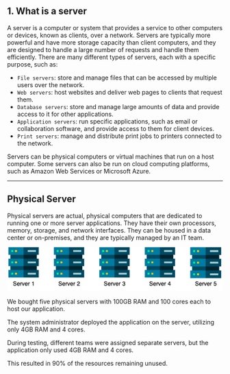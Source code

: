## 1. What is a server

A server is a computer or system that provides a service to other computers or devices, known as clients, over a network. Servers are typically more powerful and have more storage capacity than client computers, and they are designed to handle a large number of requests and handle them efficiently. There are many different types of servers, each with a specific purpose, such as:

- `File servers`: store and manage files that can be accessed by multiple users over the network.
- `Web servers`: host websites and deliver web pages to clients that request them.
- `Database servers`: store and manage large amounts of data and provide access to it for other applications.
- `Application servers`: run specific applications, such as email or collaboration software, and provide access to them for client devices.
- `Print servers`: manage and distribute print jobs to printers connected to the network.

Servers can be physical computers or virtual machines that run on a host computer. Some servers can also be run on cloud computing platforms, such as Amazon Web Services or Microsoft Azure.

---
## Physical Server 

Physical servers are actual, physical computers that are dedicated to running one or more server applications. They have their own processors, memory, storage, and network interfaces. They can be housed in a data center or on-premises, and they are typically managed by an IT team.

![Physical Server](./Screenshot_physical_server.png)

We bought five physical servers with 100GB RAM and 100 cores each to host our application. 

The system administrator deployed the application on the server, utilizing only 4GB RAM and 4 cores.

During testing, different teams were assigned separate servers, but the application only used 4GB RAM and 4 cores.

This resulted in 90% of the resources remaining unused.









